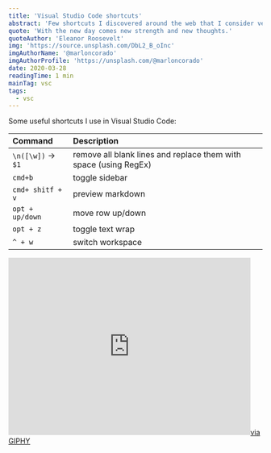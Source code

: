 ```yaml
---
title: 'Visual Studio Code shortcuts'
abstract: 'Few shortcuts I discovered around the web that I consider very helpful'
quote: 'With the new day comes new strength and new thoughts.'
quoteAuthor: 'Eleanor Roosevelt'
img: 'https://source.unsplash.com/DbL2_B_oInc'
imgAuthorName: '@marloncorado'
imgAuthorProfile: 'https://unsplash.com/@marloncorado'
date: 2020-03-28
readingTime: 1 min
mainTag: vsc
tags:
  - vsc
---
```


Some useful shortcuts I use in Visual Studio Code:

| Command             | Description                                                      |
|:--------------------|:-----------------------------------------------------------------|
| `\n([\w])` -> ` $1` | remove all blank lines and replace them with space (using RegEx) |
| `cmd+b`             | toggle sidebar                                                   |
| `cmd+ shitf + v`    | preview markdown                                                 |
| `opt + up/down`     | move row up/down                                                 |
| `opt + z`           | toggle text wrap                                                 |
| `^ + w`             | switch workspace                                                 |

<iframe src="https://giphy.com/embed/5gXYzsVBmjIsw" width="480" height="352" frameBorder="0" class="giphy-embed" allowFullScreen></iframe><a class="u-giphy__caption" href="https://giphy.com/embed/5gXYzsVBmjIsw">via GIPHY</a>
